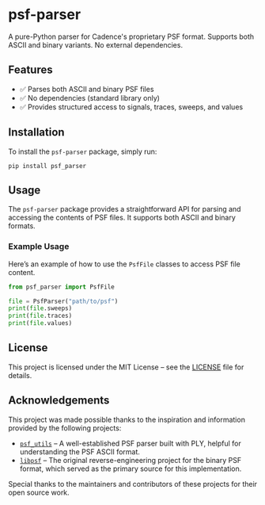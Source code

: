 # psf-parser

A pure-Python parser for Cadence's proprietary PSF format. Supports both ASCII and binary variants. No external dependencies.

## Features

- ✅ Parses both ASCII and binary PSF files
- ✅ No dependencies (standard library only)
- ✅ Provides structured access to signals, traces, sweeps, and values

## Installation

To install the `psf-parser` package, simply run:

```
pip install psf_parser
```

## Usage

The `psf-parser` package provides a straightforward API for parsing and accessing the contents of PSF files. It supports both ASCII and binary formats.

### Example Usage

Here’s an example of how to use the `PsfFile` classes to access PSF file content.

```python
from psf_parser import PsfFile

file = PsfParser("path/to/psf")
print(file.sweeps)
print(file.traces)
print(file.values)
```

## License

This project is licensed under the MIT License – see the [LICENSE](./LICENSE) file for details.

## Acknowledgements

This project was made possible thanks to the inspiration and information provided by the following projects:

- [`psf_utils`](https://github.com/kenkundert/psf_utils) – A well-established PSF parser built with PLY, helpful for understanding the PSF ASCII format.
- [`libpsf`](https://github.com/henjo/libpsf) – The original reverse-engineering project for the binary PSF format, which served as the primary source for this implementation.

Special thanks to the maintainers and contributors of these projects for their open source work.
